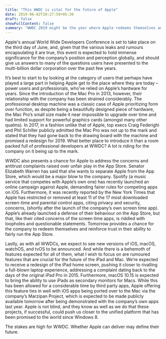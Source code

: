 ```yaml
---
title: "This WWDC is vital for the future of Apple"
date: 2019-06-02T20:27:59+05:30
draft: false
showFullContent: false
summary: "WWDC 2019 might be the year where Apple redeems themselves and pivots to a new direction in their software."
---
```


Apple's annual World Wide Developers Conference is set to take place on the third day of June, and, given that the various leaks and rumours encapsulating it are true, this event is expected to hold immense significance for the company’s position and perception globally, and should give us answers to many of the questions users have presented to the multi-billion dollar corporation over the past few years.

It’s best to start to by looking at the category of users that perhaps have played a large part in helping Apple get to the place where they are today – power users and professionals, who’ve relied on Apple’s hardware for years. Since the introduction of the Mac Pro in 2013, however, their relationship with the company has been strained considerably. The professional desktop machine was a classic case of Apple prioritizing form over function, as despite being a beautifully designed piece of hardware, the Mac Pro’s small size made it near impossible to upgrade over time and had limited support for powerful graphics cards (amongst many other qualms). In 2017, in a fashion unlike that of Apple, top execs Craig Federighi and Phil Schiller publicly admitted the Mac Pro was not up to the mark and stated that they had gone back to the drawing board with the machine and promised a redesign for 2019. What better place to introduce it than a room packed full of professional developers at WWDC? A lot is riding for the company on it being up to the mark.

WWDC also presents a chance for Apple to address the concerns and antitrust complaints raised over unfair play in the App Store. Senator Elizabeth Warren has said that she wants to separate Apple from the App Store, which would be a major blow to the company. Spotify (a music service that competes with Apple’s own one) has recently launched an online campaign against Apple, demanding fairer rules for competing apps on iOS. Furthermore, it was recently reported by the New York Times that Apple has restricted or removed at least 11 of the 17 most downloaded screen-time and parental control apps, citing privacy and security, concerns, (shortly after the launch of the company’s own screen time app). Apple’s already launched a defense of their behaviour on the App Store, but that, like their cited concerns of the screen time apps, is riddled with loopholes and questionable statements. Tomorrow provides a chance for the company to redeem themselves and reinforce trust in their ability to fairly run the App Store.

Lastly, as with all WWDCs, we expect to see new versions of iOS, macOS, watchOS, and tvOS to be announced. And while there is a behemoth of features expected for all of them, what I wish to focus on are rumoured features that are crucial for the future of the iPad and Mac. We’re expected to receive a redesign of the iPad home screen, pushing it closer to rivalling a full-blown laptop experience, addressing a complaint dating back to the days of the original iPad Pro in 2015. Furthermore, macOS 10.15 is expected to bring the ability to use iPads as secondary monitors for Macs. While this has been allowed for a considerable time by third party apps, Apple offering this feature ties in well with iOS apps being ported over to the Mac via the company’s Marzipan Project, which is expected to be made publicly available tomorrow after being demonstrated with the company’s own apps last year. Apple is not blind, and they know as well as we do that these projects, if successful, could push us closer to the unified platform that has been promised to the world since Windows 8.

The stakes are high for WWDC. Whether Apple can deliver may define their future.
